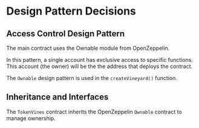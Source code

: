 # Design Pattern Decisions


## Access Control Design Pattern

The main contract uses the Ownable module from OpenZeppelin. 

In this pattern, a single account has exclusive access to specific functions. This account (the owner) will be the the address that deploys the contract.

The `Ownable` design pattern is used in the `createVineyard()` function.

## Inheritance and Interfaces

The `TokenVines` contract inherits the OpenZeppelin `Ownable` contract to manage ownership.